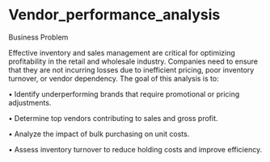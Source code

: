 # Vendor_performance_analysis

Business Problem

Effective inventory and sales management are critical for optimizing profitability in the retail and wholesale industry. Companies need to ensure that they are not incurring losses due to inefficient pricing, poor inventory turnover, or vendor dependency. The goal of this analysis is to: 

• Identify underperforming brands that require promotional or pricing adjustments. 

• Determine top vendors contributing to sales and gross profit. 

• Analyze the impact of bulk purchasing on unit costs. 

• Assess inventory turnover to reduce holding costs and improve efficiency.

